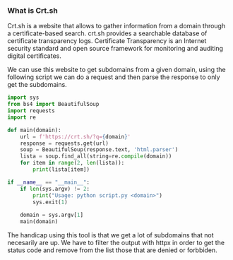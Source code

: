 ### What is Crt.sh

Crt.sh is a website that allows to gather information from a domain through a certificate-based search. crt.sh provides a searchable database of certificate transparency logs. Certificate Transparency is an Internet security standard and open source framework for monitoring and auditing digital certificates.

We can use this website to get subdomains from a given domain, using the following script we can do a request and then parse the response to only get the subdomains.

```python
import sys
from bs4 import BeautifulSoup
import requests
import re

def main(domain):
    url = f'https://crt.sh/?q={domain}'
    response = requests.get(url)
    soup = BeautifulSoup(response.text, 'html.parser')
    lista = soup.find_all(string=re.compile(domain))
    for item in range(2, len(lista)):
        print(lista[item])

if __name__ == "__main__":
    if len(sys.argv) != 2:
        print("Usage: python script.py <domain>")
        sys.exit(1)
    
    domain = sys.argv[1]
    main(domain)
```

The handicap using this tool is that we get a lot of subdomains that not necesarily are up. We have to filter the output with httpx in order to get the status code and remove from the list those that are denied or forbbiden.